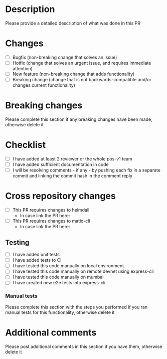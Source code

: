 # Description

Please provide a detailed description of what was done in this PR

# Changes

- [ ] Bugfix (non-breaking change that solves an issue)
- [ ] Hotfix (change that solves an urgent issue, and requires immediate attention)
- [ ] New feature (non-breaking change that adds functionality)
- [ ] Breaking change (change that is not backwards-compatible and/or changes current functionality)

# Breaking changes

Please complete this section if any breaking changes have been made, otherwise delete it

# Checklist

- [ ] I have added at least 2 reviewer or the whole pos-v1 team
- [ ] I have added sufficient documentation in code
- [ ] I will be resolving comments - if any - by pushing each fix in a separate commit and linking the commit hash in the comment reply

# Cross repository changes

- [ ] This PR requires changes to heimdall
    - In case link the PR here:
- [ ] This PR requires changes to matic-cli
    - In case link the PR here:

## Testing

- [ ] I have added unit tests
- [ ] I have added tests to CI
- [ ] I have tested this code manually on local environment
- [ ] I have tested this code manually on remote devnet using express-cli
- [ ] I have tested this code manually on mumbai
- [ ] I have created new e2e tests into express-cli

### Manual tests

Please complete this section with the steps you performed if you ran manual tests for this functionality, otherwise delete it

# Additional comments

Please post additional comments in this section if you have them, otherwise delete it